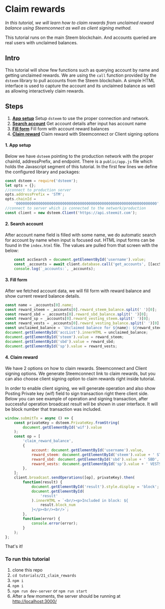 # Claim rewards

_In this tutorial, we will learn how to claim rewards from unclaimed reward balance using Steemconnect as well as client signing method._

This tutorial runs on the main Steem blockchain. And accounts queried are real users with unclaimed balances.

## Intro

This tutorial will show few functions such as querying account by name and getting unclaimed rewards. We are using the `call` function provided by the `dsteem` library to pull accounts from the Steem blockchain. A simple HTML interface is used to capture the account and its unclaimed balance as well as allowing interactively claim rewards.

## Steps

1.  [**App setup**](#app-setup) Setup `dsteem` to use the proper connection and network.
2.  [**Search account**](#search-account) Get account details after input has account name
3.  [**Fill form**](#fill-form) Fill form with account reward balances
4.  [**Claim reward**](#claim_reward) Claim reward with Steemconnect or Client signing options

#### 1. App setup <a name="app-setup"></a>

Below we have `dsteem` pointing to the production network with the proper chainId, addressPrefix, and endpoint. There is a `public/app.js` file which holds the Javascript segment of this tutorial. In the first few lines we define the configured library and packages:

```javascript
const dsteem = require('dsteem');
let opts = {};
//connect to production server
opts.addressPrefix = 'STM';
opts.chainId =
    '0000000000000000000000000000000000000000000000000000000000000000';
//connect to server which is connected to the network/production
const client = new dsteem.Client('https://api.steemit.com');
```

#### 2. Search account <a name="search-account"></a>

After account name field is filled with some name, we do automatic search for account by name when input is focused out. HTML input forms can be found in the `index.html` file. The values are pulled from that screen with the below:

```javascript
    const accSearch = document.getElementById('username').value;
    const _accounts = await client.database.call('get_accounts', [[accSearch]]);
    console.log(`_accounts:`, _accounts);
```

#### 3. Fill form <a name="fill-form"></a>

After we fetched account data, we will fill form with reward balance and show current reward balance details.

```javascript
const name = _accounts[0].name;
const reward_steem = _accounts[0].reward_steem_balance.split(' ')[0];
const reward_sbd = _accounts[0].reward_sbd_balance.split(' ')[0];
const reward_sp = _accounts[0].reward_vesting_steem.split(' ')[0];
const reward_vests = _accounts[0].reward_vesting_balance.split(' ')[0];
const unclaimed_balance = `Unclaimed balance for ${name}: ${reward_steem} STEEM, ${reward_sbd} SBD, ${reward_sp} SP = ${reward_vests} VESTS<br/>`;
document.getElementById('accList').innerHTML = unclaimed_balance;
document.getElementById('steem').value = reward_steem;
document.getElementById('sbd').value = reward_sbd;
document.getElementById('sp').value = reward_vests;
```

#### 4. Claim reward <a name="claim-reward"></a>

We have 2 options on how to claim rewards. Steemconnect and Client signing options. We generate Steemconnect link to claim rewards, but you can also choose client signing option to claim rewards right inside tutorial.

In order to enable client signing, we will generate operation and also show Posting Private key (wif) field to sign transaction right there client side.
Below you can see example of operation and signing transaction, after successful operation broadcast result will be shown in user interface. It will be block number that transaction was included.

```javascript
window.submitTx = async () => {
    const privateKey = dsteem.PrivateKey.fromString(
        document.getElementById('wif').value
    );
    const op = [
        'claim_reward_balance',
        {
            account: document.getElementById('username').value,
            reward_steem: document.getElementById('steem').value + ' STEEM',
            reward_sbd: document.getElementById('sbd').value + ' SBD',
            reward_vests: document.getElementById('sp').value + ' VESTS',
        },
    ];
    client.broadcast.sendOperations([op], privateKey).then(
        function(result) {
            document.getElementById('result').style.display = 'block';
            document.getElementById(
                'result'
            ).innerHTML = `<br/><p>Included in block: ${
                result.block_num
            }</p><br/><br/>`;
        },
        function(error) {
            console.error(error);
        }
    );
};
```

That's it!

### To run this tutorial

1.  clone this repo
1.  `cd tutorials/21_claim_rewards`
1.  `npm i`
1.  `npm i`
1.  `npm run dev-server` or `npm run start`
1.  After a few moments, the server should be running at [http://localhost:3000/](http://localhost:3000/)
